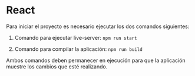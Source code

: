 # React

Para iniciar el proyecto es necesario ejecutar los dos comandos siguientes:

1. Comando para ejecutar live-server: `npm run start`

2. Comando para compilar la aplicación: `npm run build`

Ambos comandos deben permanecer en ejecución para que la aplicación muestre los cambios que esté realizando.